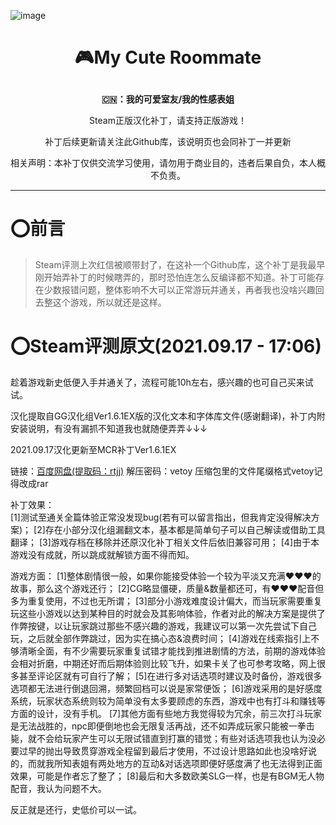 ![image]()
# <p align="center">:video_game:My Cute Roommate</p>
**<p align="center">:cn:：我的可爱室友/我的性感表姐</p>**
<p align="center">Steam正版汉化补丁，请支持正版游戏！</p>
<p align="center">补丁后续更新请关注此Github库，该说明页也会同补丁一并更新</p>
<p align="center">相关声明：本补丁仅供交流学习使用，请勿用于商业目的，违者后果自负，本人概不负责。</p>

***

# :o:前言
> Steam评测上次红信被顺带封了，在这补一个Github库，这个补丁是我最早刚开始弄补丁的时候瞎弄的，那时恐怕连怎么反编译都不知道。补丁可能存在少数报错问题，整体影响不大可以正常游玩并通关，再者我也没啥兴趣回去整这个游戏，所以就还是这样。

# :o:Steam评测原文(2021.09.17 - 17:06)

趁着游戏新史低便入手并通关了，流程可能10h左右，感兴趣的也可自己买来试试。

汉化提取自GG汉化组Ver1.6.1EX版的汉化文本和字体库文件(感谢翻译)，补丁内附安装说明，有没有漏抓不知道我也就随便弄弄↓↓↓

2021.09.17汉化更新至MCR补丁Ver1.6.1EX

链接：[百度网盘(提取码：rtjj)](pan.baidu.com/s/1JJcppTrnaXXygRqb4JYjZw)
解压密码：vetoy
压缩包里的文件尾缀格式vetoy记得改成rar

补丁效果：
<br>[1]测试至通关全篇体验正常没发现bug(若有可以留言指出，但我肯定没得解决方案)；
[2]存在小部分汉化组漏翻文本，基本都是简单句子可以自己解读或借助工具翻译；
[3]游戏存档在移除并还原汉化补丁相关文件后依旧兼容可用；
[4]由于本游戏没有成就，所以跳成就解锁方面不得而知。

游戏方面：
[1]整体剧情很一般，如果你能接受体验一个较为平淡又充满♥♥♥的故事，那么这个游戏还行；
[2]CG略显僵硬，质量&数量都还可，有♥♥♥配音但多为重复使用，不过也无所谓；
[3]部分小游戏难度设计偏大，而当玩家需要重复玩这些小游戏以达到某种目的时就会及其影响体验，作者对此的解决方案是提供了作弊按键，以让玩家跳过那些不感兴趣的游戏，我建议可以第一次先尝试下自己玩，之后就全部作弊跳过，因为实在搞心态&浪费时间；
[4]游戏在线索指引上不够清晰全面，有不少需要玩家重复试错才能找到推进剧情的方法，前期的游戏体验会相对折磨，中期还好而后期体验则比较飞升，如果卡关了也可参考攻略，网上很多甚至评论区就有可自行了解；
[5]在进行多对话选项时建议及时备份，游戏很多选项都无法进行倒退回溯，频繁回档可以说是家常便饭；
[6]游戏采用的是好感度系统，玩家状态系统则较为简单没有太多要顾虑的东西，游戏中也有打斗和赚钱等方面的设计，没有手机。
[7]其他方面有些地方我觉得较为冗余，前三次打斗玩家是无法战胜的，npc即便倒地也会无限复活再战，还不如弄成玩家只能被一拳击毙，就不会给玩家产生可以无限试错直到打赢的错觉；有些对话选项我也认为没必要过早的抛出导致贯穿游戏全程留到最后才使用，不过设计思路如此也没啥好说的，而就我所知表姐有两处地方的互动&对话选项即便好感度满了也无法得到正面效果，可能是作者忘了整了；
[8]最后和大多数欧美SLG一样，也是有BGM无人物配音，我认为问题不大。

反正就是还行，史低价可以一试。

